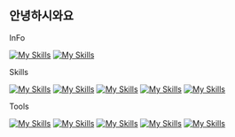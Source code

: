 ## 안녕하시와요

InFo

[![My Skills](https://skillicons.dev/icons?i=instagram)](https://instagram.com/jongz1009)
[![My Skills](https://skillicons.dev/icons?i=discord)](https://discord.gg/YqAG7FN3n5)

Skills

[![My Skills](https://skillicons.dev/icons?i=kotlin)](https://skillicons.dev)
[![My Skills](https://skillicons.dev/icons?i=java)](https://skillicons.dev)
[![My Skills](https://skillicons.dev/icons?i=c)](https://skillicons.dev)
[![My Skills](https://skillicons.dev/icons?i=cpp)](https://skillicons.dev)
[![My Skills](https://skillicons.dev/icons?i=dart)](https://skillicons.dev)

Tools

[![My Skills](https://skillicons.dev/icons?i=androidstudio)](https://skillicons.dev)
[![My Skills](https://skillicons.dev/icons?i=flutter)](https://skillicons.dev)
[![My Skills](https://skillicons.dev/icons?i=firebase)](https://skillicons.dev)
[![My Skills](https://skillicons.dev/icons?i=github)](https://skillicons.dev)
[![My Skills](https://skillicons.dev/icons?i=vscode)](https://skillicons.dev)

<!--
**william00kim/william00kim** is a ✨ _special_ ✨ repository because its `README.md` (this file) appears on your GitHub profile.

Here are some ideas to get you started:

- 🔭 I’m currently working on ...
- 🌱 I’m currently learning ...
- 👯 I’m looking to collaborate on ...
- 🤔 I’m looking for help with ...
- 💬 Ask me about ...
- 📫 How to reach me: ...
- 😄 Pronouns: ...
- ⚡ Fun fact: ...
-->




